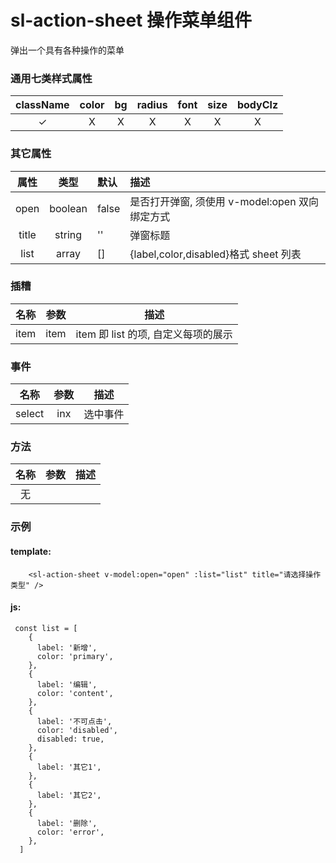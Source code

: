 # sl-action-sheet 操作菜单组件

弹出一个具有各种操作的菜单

### 通用七类样式属性

| className | color |  bg   | radius | font  | size  | bodyClz |
| :-------: | :---: | :---: | :----: | :---: | :---: | :-----: |
| &#10003;  | &Chi; | &Chi; | &Chi;  | &Chi; | &Chi; |  &Chi;  |

### 其它属性

| 属性  |  类型   | 默认  | 描述                                           |
| :---: | :-----: | :---- | :--------------------------------------------- |
| open  | boolean | false | 是否打开弹窗, 须使用 v-model:open 双向绑定方式 |
| title | string  | ''    | 弹窗标题                                       |
| list  |  array  | []    | {label,color,disabled}格式 sheet 列表          |

### 插糟

| 名称 | 参数 | 描述                                |
| :--: | :--: | ----------------------------------- |
| item | item | item 即 list 的项, 自定义每项的展示 |

### 事件

|  名称  | 参数 | 描述     |
| :----: | :--: | -------- |
| select | inx  | 选中事件 |

### 方法

| 名称 | 参数 | 描述 |
| :--: | :--: | ---- |
|  无  |      |      |

### 示例

#### template:

```
    <sl-action-sheet v-model:open="open" :list="list" title="请选择操作类型" />
```

#### js:

```
 const list = [
    {
      label: '新增',
      color: 'primary',
    },
    {
      label: '编辑',
      color: 'content',
    },
    {
      label: '不可点击',
      color: 'disabled',
      disabled: true,
    },
    {
      label: '其它1',
    },
    {
      label: '其它2',
    },
    {
      label: '删除',
      color: 'error',
    },
  ]

```

